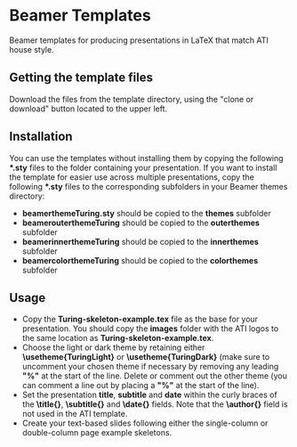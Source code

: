 # Beamer Templates
Beamer templates for producing presentations in LaTeX that match ATI house style.

## Getting the template files
Download the files from the template directory, using the "clone or download" button located to the upper left.

## Installation
You can use the templates without installing them by copying the following **\*.sty** files to the folder containing your presentation. If you want to install the template for easier use across multiple presentations, copy the following **\*.sty** files to the corresponding subfolders in your Beamer themes directory:
 - **beamerthemeTuring.sty** should be copied to the **themes** subfolder
 - **beamerouterthemeTuring** should be copied to the **outerthemes** subfolder
 - **beamerinnerthemeTuring** should be copied to the **innerthemes** subfolder
 - **beamercolorthemeTuring** should be copied to the **colorthemes** subfolder

## Usage
- Copy the **Turing-skeleton-example.tex** file as the base for your presentation. You should copy the **images** folder with the ATI logos to the same location as **Turing-skeleton-example.tex**.
- Choose the light or dark theme by retaining either **\\usetheme{TuringLight}** or **\\usetheme{TuringDark}** (make sure to uncomment your chosen theme if necessary by removing any leading **"%"** at the start of the line. Delete or comment out the other theme (you can comment a line out by placing a **"%"** at the start of the line).
- Set the presentation **title**, **subtitle** and **date** within the curly braces of the **\\title{}**, **\\subtitle{}** and **\\date{}** fields. Note that the **\\author{}** field is not used in the ATI template.
- Create your text-based slides following either the single-column or double-column page example skeletons.
